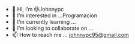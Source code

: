 - 👋 Hi, I’m @Johnnypc
- 👀 I’m interested in ...Programacion
- 🌱 I’m currently learning ...
- 💞️ I’m looking to collaborate on ...
- 📫 How to reach me ... johnnypc95@gmail.com

<!---
Johnnypc/Johnnypc is a ✨ special ✨ repository because its `README.md` (this file) appears on your GitHub profile.
You can click the Preview link to take a look at your changes.
--->
